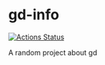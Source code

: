 # gd-info

[![Actions Status](https://badgen.net/github/release/videogamerm/gd-info)](https://github.com/videogamerm/gd-info/releases)

A random project about gd
